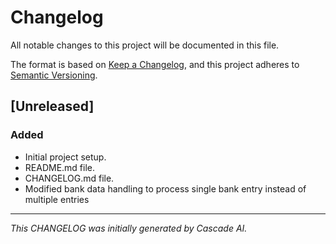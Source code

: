 # Changelog

All notable changes to this project will be documented in this file.

The format is based on [Keep a Changelog](https://keepachangelog.com/en/1.0.0/),
and this project adheres to [Semantic Versioning](https://semver.org/spec/v2.0.0.html).

## [Unreleased]

### Added
- Initial project setup.
- README.md file.
- CHANGELOG.md file.
- Modified bank data handling to process single bank entry instead of multiple entries

---

*This CHANGELOG was initially generated by Cascade AI.*
